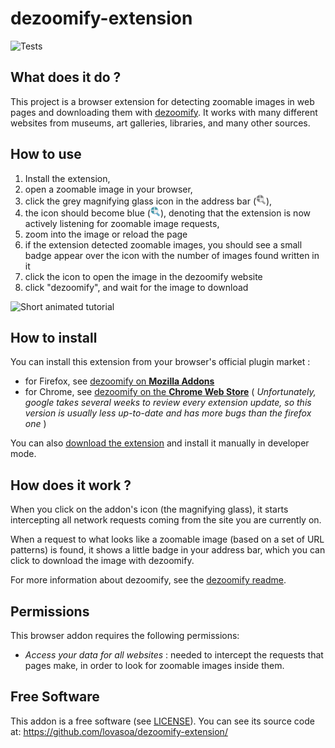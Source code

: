 # dezoomify-extension

![Tests](https://github.com/lovasoa/dezoomify-extension/workflows/Tests/badge.svg)

## What does it do ?
This project is a browser extension for detecting zoomable images in web pages and downloading them with [dezoomify](https://github.com/lovasoa/dezoomify). It works with many different websites from museums, art galleries, libraries, and many other sources. 

## How to use
1. Install the extension,
1. open a zoomable image in your browser,
1. click the grey magnifying glass icon in the address bar (<img src="./icons/grey/icon-24.png" width=16 height=16/>),
1. the icon should become blue (<img src="./icons/color/icon-24.png" width=16 height=16/>), denoting that the extension is now actively listening for zoomable image requests,
1. zoom into the image or reload the page
1. if the extension detected zoomable images, you should see a small badge appear over the icon with the number of images found written in it
1. click the icon to open the image in the dezoomify website
1. click "dezoomify", and wait for the image to download

![Short animated tutorial](https://user-images.githubusercontent.com/552629/76173337-e7ce3780-619e-11ea-9171-ed47a74cafbe.gif)

## How to install
You can install this extension from your browser's official plugin market :
 - for Firefox, see [dezoomify on **Mozilla Addons**](https://addons.mozilla.org/en-US/firefox/addon/dezoomify/)
 - for Chrome, see [dezoomify on the **Chrome Web Store**](https://chrome.google.com/webstore/detail/dezoomify/iapjjopjejpelnfdonefbffahmcndfbm) ( *Unfortunately, google takes several weeks to review every extension update, so this version is usually less up-to-date and has more bugs than the firefox one* )

You can also [download the extension](https://github.com/lovasoa/dezoomify-extension/releases) and install it manually in developer mode.

## How does it work ?

When you click on the addon's icon (the magnifying glass), it starts intercepting
all network requests coming from the site you are currently on.

When a request to what looks like a zoomable image (based on a set of URL patterns) is found,
it shows a little badge in your address bar, which you can click 
to download the image with dezoomify.

For more information about dezoomify, see the [dezoomify readme](https://github.com/lovasoa/dezoomify#dezoomify).

## Permissions

This browser addon requires the following permissions:

 - *Access your data for all websites* :
    needed to intercept the requests that pages make, in order to look for zoomable images inside them.

## Free Software
This addon is a free software (see [LICENSE](./LICENSE)).
You can see its source code at: https://github.com/lovasoa/dezoomify-extension/
